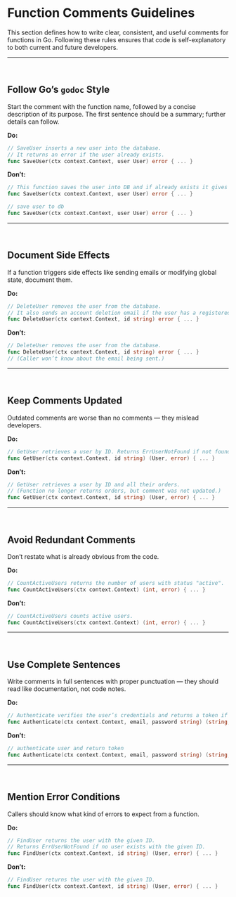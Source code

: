 # **Function Comments Guidelines**

This section defines how to write clear, consistent, and useful comments for functions in Go.
Following these rules ensures that code is self-explanatory to both current and future developers.

---
<br>

## Follow Go’s `godoc` Style

Start the comment with the function name, followed by a concise description of its purpose.
The first sentence should be a summary; further details can follow.

**Do:**

```go
// SaveUser inserts a new user into the database.
// It returns an error if the user already exists.
func SaveUser(ctx context.Context, user User) error { ... }
```

**Don’t:**

```go
// This function saves the user into DB and if already exists it gives error.
func SaveUser(ctx context.Context, user User) error { ... }

// save user to db
func SaveUser(ctx context.Context, user User) error { ... }
```

---
<br>


## Document Side Effects

If a function triggers side effects like sending emails or modifying global state, document them.

**Do:**

```go
// DeleteUser removes the user from the database.
// It also sends an account deletion email if the user has a registered email address.
func DeleteUser(ctx context.Context, id string) error { ... }
```

**Don’t:**

```go
// DeleteUser removes the user from the database.
func DeleteUser(ctx context.Context, id string) error { ... }
// (Caller won’t know about the email being sent.)
```

---
<br>

## Keep Comments Updated

Outdated comments are worse than no comments — they mislead developers.

**Do:**

```go
// GetUser retrieves a user by ID. Returns ErrUserNotFound if not found.
func GetUser(ctx context.Context, id string) (User, error) { ... }
```

**Don’t:**

```go
// GetUser retrieves a user by ID and all their orders.
// (Function no longer returns orders, but comment was not updated.)
func GetUser(ctx context.Context, id string) (User, error) { ... }
```

---
<br>

## Avoid Redundant Comments

Don’t restate what is already obvious from the code.

**Do:**

```go
// CountActiveUsers returns the number of users with status "active".
func CountActiveUsers(ctx context.Context) (int, error) { ... }
```

**Don’t:**

```go
// CountActiveUsers counts active users.
func CountActiveUsers(ctx context.Context) (int, error) { ... }
```

---
<br>

## Use Complete Sentences

Write comments in full sentences with proper punctuation — they should read like documentation, not code notes.

**Do:**

```go
// Authenticate verifies the user’s credentials and returns a token if valid.
func Authenticate(ctx context.Context, email, password string) (string, error) { ... }
```

**Don’t:**

```go
// authenticate user and return token
func Authenticate(ctx context.Context, email, password string) (string, error) { ... }
```

---
<br>

## Mention Error Conditions

Callers should know what kind of errors to expect from a function.

**Do:**

```go
// FindUser returns the user with the given ID.
// Returns ErrUserNotFound if no user exists with the given ID.
func FindUser(ctx context.Context, id string) (User, error) { ... }
```

**Don’t:**

```go
// FindUser returns the user with the given ID.
func FindUser(ctx context.Context, id string) (User, error) { ... }
```
